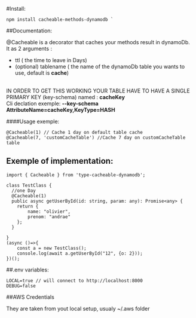 #Install: 
```
npm install cacheable-methods-dynamodb `
```



##Documentation: 

@Cacheable is a decorator that caches your methods result in dynamoDb. 
It as 2 arguments :
 - ttl ( the time to leave in Days)
 - (optional) tablename ( the name of the dynamoDb table you wants to use, default is **cache**)

<br/>IN ORDER TO GET THIS WORKING YOUR TABLE HAVE TO HAVE A SINGLE PRIMARY KEY (key-schema) named : **cacheKey**
<br/>Cli declation exemple: **--key-schema AttributeName=cacheKey,KeyType=HASH**

####Usage exemple:

```
@Cacheable(1) // Cache 1 day on default table cache
@Cacheable(7, 'customCacheTable') //Cache 7 day on customCacheTable table
```

## Exemple of implementation: 

```
import { Cacheable } from 'type-cacheable-dynamodb';

class TestClass {
  //one Day
  @Cacheable(1)
  public async getUserById(id: string, param: any): Promise<any> {
    return {
        name: "olivier",
        prenom: "andrae"
    };
  }

}
(async ()=>{
    const a = new TestClass();
    console.log(await a.getUserById("12", {o: 2}));
})();
```

##.env variables:
```
LOCAL=true // will connect to http://localhost:8000
DEBUG=false
```

##AWS Credentials

They are taken from yout local setup, usualy ~/.aws folder
